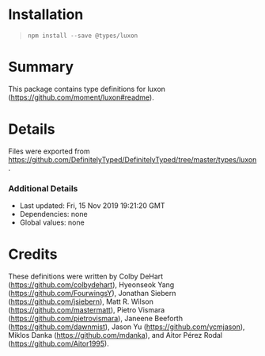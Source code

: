 # Installation
> `npm install --save @types/luxon`

# Summary
This package contains type definitions for luxon (https://github.com/moment/luxon#readme).

# Details
Files were exported from https://github.com/DefinitelyTyped/DefinitelyTyped/tree/master/types/luxon.

### Additional Details
 * Last updated: Fri, 15 Nov 2019 19:21:20 GMT
 * Dependencies: none
 * Global values: none

# Credits
These definitions were written by Colby DeHart (https://github.com/colbydehart), Hyeonseok Yang (https://github.com/FourwingsY), Jonathan Siebern (https://github.com/jsiebern), Matt R. Wilson (https://github.com/mastermatt), Pietro Vismara (https://github.com/pietrovismara), Janeene Beeforth (https://github.com/dawnmist), Jason Yu (https://github.com/ycmjason), Miklos Danka (https://github.com/mdanka), and Aitor Pérez Rodal (https://github.com/Aitor1995).
